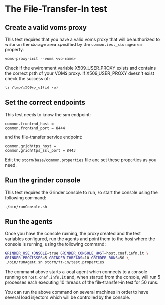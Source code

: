 # The File-Transfer-In test

## Create a valid voms proxy 

This test requires that you have a valid voms proxy
that will be authorized to write on the storage area
specified by the `common.test_storagearea` property. 

```
voms-proxy-init --voms <vo-name>
```

Check if the environment variable X509\_USER\_PROXY exists
and contains the correct path of your VOMS proxy. 
If X509\_USER\_PROXY doesn't exist check the success of:

```
ls /tmp/x509up_u$(id -u)
```

## Set the correct endpoints

This test needs to know the srm endpoint:

```properties
common.frontend_host = 
common.frontend_port = 8444
```

and the file-transfer service endpoint:

```properties
common.gridhttps_host = 
common.gridhttps_ssl_port = 8443
```

Edit the `storm/base/common.properties` file and set 
these properties as you need.

## Run the grinder console

This test requires the Grinder console to run, so start
the console using the following command:

    ./bin/runConsole.sh

## Run the agents

Once you have the console running, the proxy created and 
the test variables configured, run the agents and point
them to the host where the console is running, using the
following command:

```bash
GRINDER_USE_CONSOLE=true GRINDER_CONSOLE_HOST=host.cnaf.infn.it \
GRINDER_PROCESSES=5 GRINDER_THREADS=10 GRINDER_RUNS=50 \
./bin/runAgent.sh storm/ft-in/test.properties
```

The command above starts a local agent which connects to a 
console running on `host.cnaf.infn.it` and, when started from
the console, will run 5 processes each executing 10 threads 
of the file-transfer-in test for 50 runs.

You can run the above command on several machines in order
to have several load injectors which will be controlled 
by the console.